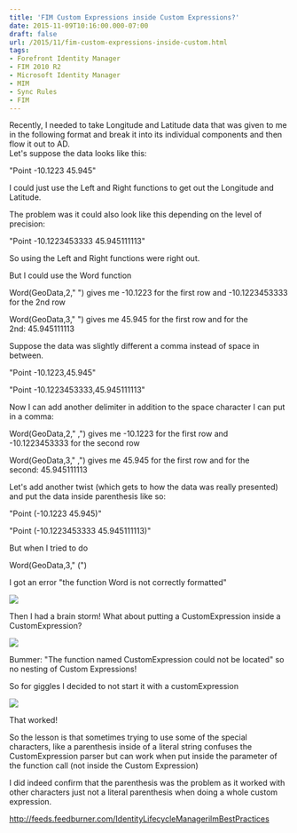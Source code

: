 ```yaml
---
title: 'FIM Custom Expressions inside Custom Expressions?'
date: 2015-11-09T10:16:00.000-07:00
draft: false
url: /2015/11/fim-custom-expressions-inside-custom.html
tags: 
- Forefront Identity Manager
- FIM 2010 R2
- Microsoft Identity Manager
- MIM
- Sync Rules
- FIM
---
```


Recently, I needed to take Longitude and Latitude data that was given to me in the following format and break it into its individual components and then flow it out to AD.  
Let's suppose the data looks like this:  

"Point -10.1223 45.945"

I could just use the Left and Right functions to get out the Longitude and Latitude.

  

The problem was it could also look like this depending on the level of precision:

"Point -10.1223453333 45.945111113" 

  

So using the Left and Right functions were right out.

  

But I could use the Word function

Word(GeoData,2," ") gives me -10.1223 for the first row and -10.1223453333 for the 2nd row

Word(GeoData,3," ") gives me 45.945 for the first row and for the 2nd: 45.945111113

  

Suppose the data was slightly different a comma instead of space in between.

"Point -10.1223,45.945"

"Point -10.1223453333,45.945111113"

  

Now I can add another delimiter in addition to the space character I can put in a comma:

Word(GeoData,2," ,") gives me -10.1223 for the first row and -10.1223453333 for the second row

Word(GeoData,3," ,") gives me 45.945 for the first row and for the second: 45.945111113

  

Let's add another twist (which gets to how the data was really presented) and put the data inside parenthesis like so:

"Point (-10.1223 45.945)"

"Point (-10.1223453333 45.945111113)" 

  

But when I tried to do 

Word(GeoData,3," (")

I got an error "the function Word is not correctly formatted"

[![](http://2.bp.blogspot.com/-SsxRIS0aStQ/VkDRlLtxR0I/AAAAAAAAAH4/tef1-Zxx04Y/s400/The%2Bfunction%2BWord%2Bis%2Bnot%2Bcorrectly%2Bformatted.png)](http://2.bp.blogspot.com/-SsxRIS0aStQ/VkDRlLtxR0I/AAAAAAAAAH4/tef1-Zxx04Y/s1600/The%2Bfunction%2BWord%2Bis%2Bnot%2Bcorrectly%2Bformatted.png)

Then I had a brain storm! What about putting a CustomExpression inside a CustomExpression?

[![](http://3.bp.blogspot.com/-ND6Qtfpy2q8/VkDR25YxqhI/AAAAAAAAAIA/fIWxFSSdh6U/s400/CustomExpression%2Bcould%2Bnot%2Bbe%2Blocated.png)](http://3.bp.blogspot.com/-ND6Qtfpy2q8/VkDR25YxqhI/AAAAAAAAAIA/fIWxFSSdh6U/s1600/CustomExpression%2Bcould%2Bnot%2Bbe%2Blocated.png)

Bummer: "The function named CustomExpression could not be located" so no nesting of Custom Expressions!

  

So for giggles I decided to not start it with a customExpression

  

[![](http://1.bp.blogspot.com/-KCxhaPxMePw/VkDST9xJXwI/AAAAAAAAAII/3nPxy0EuP84/s640/Word%2Bnot%2Bcustomexpression.png)](http://1.bp.blogspot.com/-KCxhaPxMePw/VkDST9xJXwI/AAAAAAAAAII/3nPxy0EuP84/s1600/Word%2Bnot%2Bcustomexpression.png)

  

That worked!

  

So the lesson is that sometimes trying to use some of the special characters, like a parenthesis inside of a literal string confuses the CustomExpression parser but can work when put inside the parameter of the function call (not inside the Custom Expression)

  

I did indeed confirm that the parenthesis was the problem as it worked with other characters just not a literal parenthesis when doing a whole custom expression.

  

http://feeds.feedburner.com/IdentityLifecycleManagerilmBestPractices